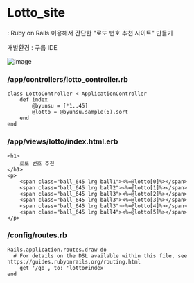 # Lotto_site
: Ruby on Rails 이용해서 간단한 "로또 번호 추천 사이트" 만들기

개발환경 : 구름 IDE

![image](https://user-images.githubusercontent.com/63999784/120757648-cac41800-c54b-11eb-9bba-3b288345f72c.png)


### /app/controllers/lotto_controller.rb

```
class LottoController < ApplicationController
	def index
		@byunsu = [*1..45]
		@lotto = @byunsu.sample(6).sort
	end
end
```

### /app/views/lotto/index.html.erb
```
<h1>
	로또 번호 추천
</h1>
<p>
	<span class="ball_645 lrg ball1"><%=@lotto[0]%></span>
	<span class="ball_645 lrg ball2"><%=@lotto[1]%></span>
	<span class="ball_645 lrg ball3"><%=@lotto[2]%></span>
	<span class="ball_645 lrg ball3"><%=@lotto[3]%></span>
	<span class="ball_645 lrg ball3"><%=@lotto[4]%></span>
	<span class="ball_645 lrg ball4"><%=@lotto[5]%></span>
</p>
```

### /config/routes.rb

```
Rails.application.routes.draw do
  # For details on the DSL available within this file, see https://guides.rubyonrails.org/routing.html
	get '/go', to: 'lotto#index'
end
```
